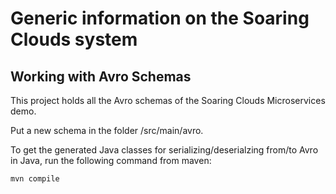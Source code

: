 # Generic information on the Soaring Clouds system

## Working with Avro Schemas
This project holds all the Avro schemas of the Soaring Clouds Microservices demo. 

Put a new schema in the folder /src/main/avro. 

To get the generated Java classes for serializing/deserialzing from/to Avro in Java, run the following command from maven:
```bash
mvn compile
```

